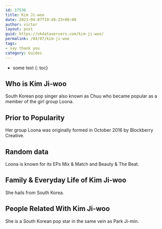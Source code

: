 ```yaml
---
id: 17536
title: Kim Ji-woo
date: 2021-04-07T19:49:23+00:00
author: victor
layout: post
guid: https://ukdataservers.com/kim-ji-woo/
permalink: /04/07/kim-ji-woo
tags:
- say thank you
category: Guides
---
```


* some text
{: toc}


## Who is Kim Ji-woo



South Korean pop singer also known as Chuu who became popular as a member of the girl group Loona.

                
                
                
## Prior to Popularity



Her group Loona was originally formed in October 2016 by Blockberry Creative. 

                
                
                
## Random data



Loona is known for its EPs Mix & Match and Beauty & The Beat.

                
                
                
## Family & Everyday Life of Kim Ji-woo



She hails from South Korea. 

                
                
                
## People Related With Kim Ji-woo



She is a South Korean pop star in the same vein as Park Ji-min. 

                
              
            
          
          
          